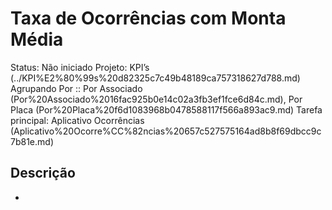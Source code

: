# Taxa de Ocorrências com Monta Média

Status: Não iniciado
Projeto: KPI’s (../KPI%E2%80%99s%20d82325c7c49b48189ca757318627d788.md)
Agrupando Por :: Por Associado (Por%20Associado%2016fac925b0e14c02a3fb3ef1fce6d84c.md), Por Placa (Por%20Placa%20f6d1083968b0478588117f566a893ac9.md)
Tarefa principal: Aplicativo Ocorrências (Aplicativo%20Ocorre%CC%82ncias%20657c527575164ad8b8f69dbcc9c7b81e.md)

## Descrição

-